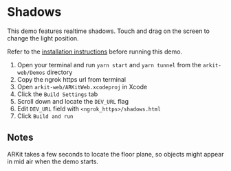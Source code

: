 # Shadows

This demo features realtime shadows. Touch and drag on the screen to change the light position.

Refer to the [installation instructions](../../../../../README.md#installation) before running this demo.

1. Open your terminal and run `yarn start` and `yarn tunnel` from the `arkit-web/Demos` directory
2. Copy the ngrok https url from terminal
3. Open `arkit-web/ARKitWeb.xcodeproj` in Xcode
4. Click the `Build Settings` tab
5. Scroll down and locate the `DEV_URL` flag
6. Edit `DEV_URL` field with `<ngrok_https>/shadows.html`
7. Click `Build and run`

## Notes

ARKit takes a few seconds to locate the floor plane, so objects might appear in mid air when the demo starts.
